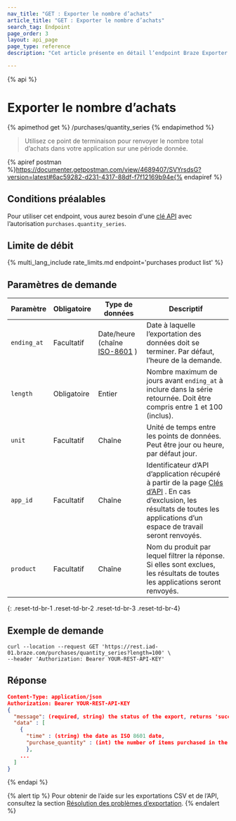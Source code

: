```yaml
---
nav_title: "GET : Exporter le nombre d’achats"
article_title: "GET : Exporter le nombre d’achats"
search_tag: Endpoint
page_order: 3
layout: api_page
page_type: reference
description: "Cet article présente en détail l’endpoint Braze Exporter le nombre d’achats."

---
```

{% api %}
# Exporter le nombre d’achats
{% apimethod get %}
/purchases/quantity_series
{% endapimethod %}

> Utilisez ce point de terminaison pour renvoyer le nombre total d’achats dans votre application sur une période donnée.

{% apiref postman %}https://documenter.getpostman.com/view/4689407/SVYrsdsG?version=latest#6ac59282-d231-4317-88df-f7f12169b94e{% endapiref %}

## Conditions préalables

Pour utiliser cet endpoint, vous aurez besoin d'une [clé API]({{site.baseurl}}/api/basics#rest-api-key/) avec l’autorisation `purchases.quantity_series`.

## Limite de débit

{% multi_lang_include rate_limits.md endpoint='purchases product list' %}

## Paramètres de demande

| Paramètre | Obligatoire | Type de données | Descriptif |
|---|---|---|---|
| `ending_at` | Facultatif | Date/heure (chaîne [ISO-8601](https://en.wikipedia.org/wiki/ISO_8601) ) | Date à laquelle l’exportation des données doit se terminer. Par défaut, l’heure de la demande.
| `length` | Obligatoire | Entier | Nombre maximum de jours avant `ending_at` à inclure dans la série retournée. Doit être compris entre 1 et 100 (inclus).
| `unit` | Facultatif | Chaîne | Unité de temps entre les points de données. Peut être jour ou heure, par défaut jour. |
| `app_id` | Facultatif | Chaîne | Identificateur d’API d’application récupéré à partir de la page [Clés d’API]({{site.baseurl}}/user_guide/administrative/app_settings/api_settings_tab/) . En cas d’exclusion, les résultats de toutes les applications d’un espace de travail seront renvoyés. |
| `product` | Facultatif | Chaîne | Nom du produit par lequel filtrer la réponse. Si elles sont exclues, les résultats de toutes les applications seront renvoyés. |
{: .reset-td-br-1 .reset-td-br-2 .reset-td-br-3  .reset-td-br-4}

## Exemple de demande

```
curl --location --request GET 'https://rest.iad-01.braze.com/purchases/quantity_series?length=100' \
--header 'Authorization: Bearer YOUR-REST-API-KEY'
```

## Réponse

```json
Content-Type: application/json
Authorization: Bearer YOUR-REST-API-KEY
{
  "message": (required, string) the status of the export, returns 'success' when completed without errors,
  "data" : [
    {
      "time" : (string) the date as ISO 8601 date,
      "purchase_quantity" : (int) the number of items purchased in the time period
      },
    ...
  ]
}
```

{% endapi %}

{% alert tip %}
Pour obtenir de l’aide sur les exportations CSV et de l’API, consultez la section [Résolution des problèmes d’exportation]({{site.baseurl}}/user_guide/data_and_analytics/export_braze_data/export_troubleshooting/).
{% endalert %}
